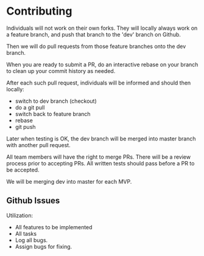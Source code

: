 # Contributing

Individuals will not work on their own forks. They will locally always work on a feature branch, and push that branch to the 'dev' branch on Github.

Then we will do pull requests from those feature branches onto the dev branch.

When you are ready to submit a PR, do an interactive rebase on your branch to clean up your commit history as needed.

After each such pull request, individuals will be informed and should then locally:

  - switch to dev branch (checkout)
  - do a git pull
  - switch back to feature branch
  - rebase
  - git push

Later when testing is OK, the dev branch will be merged into master branch with another pull request.  

All team members will have the right to merge PRs. There will be a review process prior to accepting PRs. All written tests should pass before a PR to be accepted.

We will be merging dev into master for each MVP.


## Github Issues

Utilization:

- All features to be implemented
- All tasks
- Log all bugs.
- Assign bugs for fixing.
